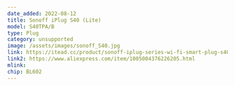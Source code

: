 ```yaml
---
date_added: 2022-08-12
title: Sonoff iPlug S40 (Lite)
model: S40TPA/B
type: Plug
category: unsupported
image: /assets/images/sonoff_S40.jpg
link: https://itead.cc/product/sonoff-iplug-series-wi-fi-smart-plug-s40-s40-lite/
link2: https://www.aliexpress.com/item/1005004376226205.html
mlink: 
chip: BL602
---
```

